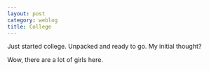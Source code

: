 ```yaml
---
layout: post
category: weblog
title: College
---
```


Just started college. Unpacked and ready to go. My initial thought?

Wow, there are a lot of girls here.